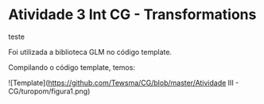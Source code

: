 ﻿# Atividade 3 Int CG - Transformations

teste

Foi utilizada a biblioteca GLM no código template.

Compilando o código template, temos:

![Template](https://github.com/Tewsma/CG/blob/master/Atividade III - CG/turopom/figura1.png)
